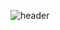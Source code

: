 ![header](https://capsule-render.vercel.app/api?type=venom&height=350&text=Gyubin%20Lee&&color=0:EA3258,100:ED4360&fontColor=030020&fontSize=60&animation=twinkling&stroke=C32829&strokeWidth=5")


